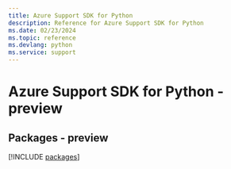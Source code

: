 ```yaml
---
title: Azure Support SDK for Python
description: Reference for Azure Support SDK for Python
ms.date: 02/23/2024
ms.topic: reference
ms.devlang: python
ms.service: support
---
```

# Azure Support SDK for Python - preview
## Packages - preview
[!INCLUDE [packages](support-index.md)]